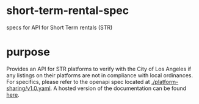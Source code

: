 # short-term-rental-spec
specs for API for Short Term rentals (STR)

# purpose
Provides an API for STR platforms to verify with the City of Los Angeles if any listings on their platforms are not in compliance with local ordinances. For specifics, please refer to the openapi spec located at [./platform-sharing/v1.0.yaml](./platform-sharing/v1.0.yaml). A hosted version of the documentation can be found [here](https://app.swaggerhub.com/apis-docs/Host-Compliance/PlatformSharing/1.0).
